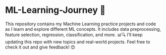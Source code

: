 # ML-Learning-Journey 🚀
This repository contains my Machine Learning practice projects and code as I learn and explore different ML concepts. It includes data preprocessing, feature selection, regression, classification, and more. 📊🔍  I’ll keep updating this repo with new topics and real-world projects. Feel free to check it out and give feedback! 😊
